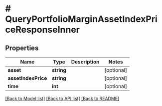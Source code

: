 # # QueryPortfolioMarginAssetIndexPriceResponseInner

## Properties

Name | Type | Description | Notes
------------ | ------------- | ------------- | -------------
**asset** | **string** |  | [optional]
**assetIndexPrice** | **string** |  | [optional]
**time** | **int** |  | [optional]

[[Back to Model list]](../../README.md#models) [[Back to API list]](../../README.md#endpoints) [[Back to README]](../../README.md)
